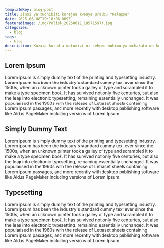```yaml
---
templateKey: blog-post
title: Jinsi ya kudhibiti kurejea kwenye uraibu "Relapse" 
date: 2025-06-08T19:18:06.069Z
featuredimage: /img/Polish_20250611_185715973.jpg
categories:
  - blog
tags:
  - blog
description: Kuzuia kurudia matumizi ni sehemu muhimu ya mchakato wa kupona kutokana na uraibu. Kurudia mara kwa mara kunaweza kuwazuia watu kusonga mbele katika kushinda uraibu wao. Ingawa kuna maarifa machache kuhusu jinsi ubongo unavyofanya kazi wakati wa kupona kutoka kwenye uraibu, inaaminika kuwa kujiepusha na matumizi kwa muda mrefu kunaweza kuupa ubongo muda wa kurejea katika hali ya kawaida, hali ambayo inaweza kuweka msingi wa mafanikio ya muda mrefu.
---
```

## Lorem Ipsum 

Lorem Ipsum is simply dummy text of the printing and typesetting industry. Lorem Ipsum has been the industry's standard dummy text ever since the 1500s, when an unknown printer took a galley of type and scrambled it to make a type specimen book. It has survived not only five centuries, but also the leap into electronic typesetting, remaining essentially unchanged. It was popularised in the 1960s with the release of Letraset sheets containing Lorem Ipsum passages, and more recently with desktop publishing software like Aldus PageMaker including versions of Lorem Ipsum.

## Simply Dummy Text

Lorem Ipsum is simply dummy text of the printing and typesetting industry. Lorem Ipsum has been the industry's standard dummy text ever since the 1500s, when an unknown printer took a galley of type and scrambled it to make a type specimen book. It has survived not only five centuries, but also the leap into electronic typesetting, remaining essentially unchanged. It was popularised in the 1960s with the release of Letraset sheets containing Lorem Ipsum passages, and more recently with desktop publishing software like Aldus PageMaker including versions of Lorem Ipsum.



## Typesetting

Lorem Ipsum is simply dummy text of the printing and typesetting industry. Lorem Ipsum has been the industry's standard dummy text ever since the 1500s, when an unknown printer took a galley of type and scrambled it to make a type specimen book. It has survived not only five centuries, but also the leap into electronic typesetting, remaining essentially unchanged. It was popularised in the 1960s with the release of Letraset sheets containing Lorem Ipsum passages, and more recently with desktop publishing software like Aldus PageMaker including versions of Lorem Ipsum.
